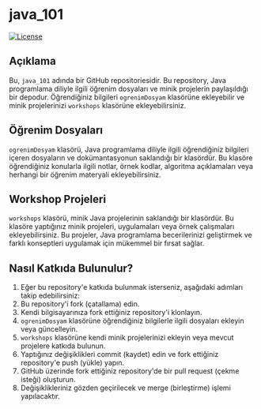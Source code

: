 # java_101

[![License](https://img.shields.io/badge/License-MIT-blue.svg)](LICENSE)

## Açıklama

Bu, `java_101` adında bir GitHub repositoriesidir. Bu repository, Java programlama diliyle ilgili öğrenim dosyaları ve minik projelerin paylaşıldığı bir depodur. Öğrendiğiniz bilgileri `ogrenimDosyam` klasörüne ekleyebilir ve minik projelerinizi `workshops` klasörüne ekleyebilirsiniz.

## Öğrenim Dosyaları

`ogrenimDosyam` klasörü, Java programlama diliyle ilgili öğrendiğiniz bilgileri içeren dosyaların ve dokümantasyonun saklandığı bir klasördür. Bu klasöre öğrendiğiniz konularla ilgili notlar, örnek kodlar, algoritma açıklamaları veya herhangi bir öğrenim materyali ekleyebilirsiniz.

## Workshop Projeleri

`workshops` klasörü, minik Java projelerinin saklandığı bir klasördür. Bu klasöre yaptığınız minik projeleri, uygulamaları veya örnek çalışmaları ekleyebilirsiniz. Bu projeler, Java programlama becerilerinizi geliştirmek ve farklı konseptleri uygulamak için mükemmel bir fırsat sağlar.

## Nasıl Katkıda Bulunulur?

1. Eğer bu repository'e katkıda bulunmak isterseniz, aşağıdaki adımları takip edebilirsiniz:
2. Bu repository'i fork (çatallama) edin.
3. Kendi bilgisayarınıza fork ettiğiniz repository'i klonlayın.
4. `ogrenimDosyam` klasörüne öğrendiğiniz bilgilerle ilgili dosyaları ekleyin veya güncelleyin.
5. `workshops` klasörüne kendi minik projelerinizi ekleyin veya mevcut projelere katkıda bulunun.
6. Yaptığınız değişiklikleri commit (kaydet) edin ve fork ettiğiniz repository'e push (yükle) yapın.
7. GitHub üzerinde fork ettiğiniz repository'de bir pull request (çekme isteği) oluşturun.
8. Değişiklikleriniz gözden geçirilecek ve merge (birleştirme) işlemi yapılacaktır.

